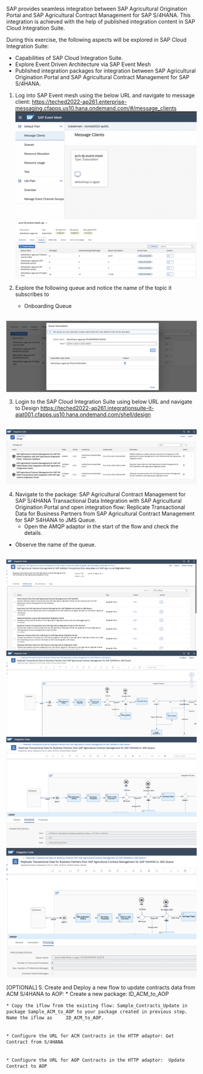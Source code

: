 SAP provides seamless integration between SAP Agricultural Origination Portal and SAP Agricultural Contract Management for SAP S/4HANA. This integration is achieved with the help of published integration content in SAP Cloud Integration Suite.

During this exercise, the following aspects will be explored in SAP Cloud Integration Suite:

* Capabilities of SAP Cloud Integration Suite.
* Explore Event Driven Architecture via SAP Event Mesh
* Published integration packages for integration between SAP Agricultural Origination Portal and SAP Agricultural Contract Management for SAP S/4HANA.


1. Log into SAP Event mesh using the below URL and navigate to message client:
https://teched2022-ap261.enterprise-messaging.cfapps.us10.hana.ondemand.com/#/message_clients
<br>![](/exercises/ex5/images/image1.png)
<br>![](/exercises/ex5/images/image2.png)

2. Explore the following queue and notice the name of the topic it subscribes to
   * Onboarding Queue
   
<br>![](/exercises/ex5/images/image3.png)

3. Login to the SAP Cloud Integration Suite using below URL and navigate to Design
https://teched2022-ap261.integrationsuite-it-aiat001.cfapps.us10.hana.ondemand.com/shell/design

<br>![](/exercises/ex5/images/image4.png)

4. Navigate to the package: SAP Agricultural Contract Management for SAP S/4HANA Transactional Data Integration with SAP Agricultural Origination Portal and open integration flow: Replicate Transactional Data for Business Partners from SAP Agricultural Contract Management for SAP S4HANA to JMS Queue.
	* Open the AMQP adaptor in the start of the flow and check the details.
  * Observe the name of the queue.

<br>![](/exercises/ex5/images/image5.png)
<br>![](/exercises/ex5/images/image6.png)
<br>![](/exercises/ex5/images/image7.png)
<br>![](/exercises/ex5/images/image8.png)
  
  
[OPTIONAL]
5. Create and Deploy a new flow to update contracts data from ACM S/4HANA to AOP:
	* Create a new package: ID_ACM_to_AOP
	
	* Copy the iflow from the existing flow: Sample_Contracts_Update in package Sample_ACM_to_AOP to your package created in previous step. Name the iflow as     ID_ACM_to_AOP.

	
	* Configure the URL for ACM Contracts in the HTTP adaptor: Get Contract from S/4HANA 
	
	
	* Configure the URL for AOP Contracts in the HTTP adaptor:  Update Contract to AOP
